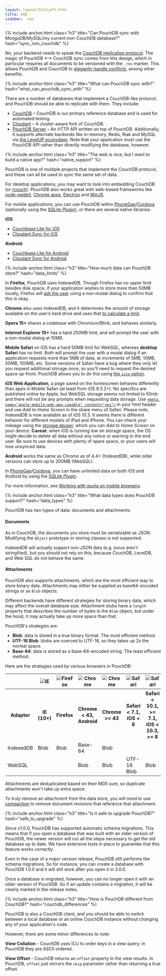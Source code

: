 ```yaml
---
layout: layout/2ColLeft.html
title: FAQ
sidebar:  nav
---
```


{% include anchor.html class="h3" title="Can PouchDB sync with MongoDB/MySQL/my current non-CouchDB database?" hash="sync_non_couchdb" %}


No, your backend needs to speak the [CouchDB replication protocol](http://couchdb.readthedocs.org/en/latest/replication/protocol.html). The magic of PouchDB <&ndash;> CouchDB sync comes from this design, which in particular requires all documents to be versioned with the `_rev` marker. This allows PouchDB and CouchDB to [elegantly handle conflicts](http://writing.jan.io/2013/12/19/understanding-couchdb-conflicts.html), among other benefits.

{% include anchor.html class="h3" title="What can PouchDB sync with?" hash="what_can_pouchdb_sync_with" %}

There are a number of databases that implement a CouchDB-like protocol, and PouchDB should be able to replicate with them. They include:

 * [CouchDB](http://couchdb.apache.org/) &ndash; CouchDB is our primary reference database and is used for automated testing.
 * [Cloudant](https://cloudant.com/) &ndash; A cluster-aware fork of CouchDB.
 * [PouchDB Server](https://github.com/pouchdb/pouchdb-server) &ndash; An HTTP API written on top of PouchDB. Additionally, it supports alternate backends like in-memory, Redis, Riak and MySQL via [the LevelUP ecosystem](https://github.com/rvagg/node-levelup/wiki/Modules#storage). Note that your application must use the PouchDB API rather than directly modifying the database, however.

{% include anchor.html class="h3" title="The web is nice, but I want to build a native app?" hash="native_support" %}

PouchDB is one of multiple projects that implement the CouchDB protocol, and these can all be used to sync the same set of data.

For desktop applications, you may want to look into embedding CouchDB (or [rcouch](https://github.com/refuge/rcouch)). PouchDB also works great with web-based frameworks like [node-webkit](https://github.com/rogerwang/node-webkit), [Chrome apps](https://developer.chrome.com/apps/about_apps), [Electron](https://github.com/atom/electron) and [WinJS](http://try.buildwinjs.com/#listview).

For mobile applications, you can use PouchDB within [PhoneGap](http://phonegap.com/)/[Cordova](http://cordova.apache.org/) (optionally using the [SQLite Plugin](https://github.com/brodysoft/Cordova-SQLitePlugin)), or there are several native libraries:

**iOS**:

* [Couchbase Lite for iOS](https://github.com/couchbase/couchbase-lite-ios)
* [Cloudant Sync for iOS](https://github.com/cloudant/CDTDatastore)

**Android**:

* [Couchbase Lite for Android](https://github.com/couchbase/couchbase-lite-android)
* [Cloudant Sync for Android](https://github.com/cloudant/sync-android)

{% include anchor.html class="h3" title="How much data can PouchDB store?" hash="data_limits" %}

In **Firefox**, PouchDB uses IndexedDB. Though Firefox has no upper limit besides disk space, if your application wishes to store more than 50MB locally, Firefox will [ask the user](https://developer.mozilla.org/en-US/docs/Web/API/IndexedDB_API) using a non-modal dialog to confirm that this is okay.

**Chrome** also uses IndexedDB, and it determines the amount of storage available on the user&#8217;s hard drive and uses that [to calculate a limit](https://developers.google.com/chrome/whitepapers/storage#temporary).

**Opera 15+** shares a codebase with Chromium/Blink, and behaves similarly.

**Internet Explorer 10+** has a hard 250MB limit, and will prompt the user with a non-modal dialog at 10MB.

**Mobile Safari** on iOS has a hard 50MB limit for WebSQL, whereas **desktop Safari** has no limit. Both will prompt the user with a modal dialog if an application requests more than 5MB of data, at increments of 5MB, 10MB, 50MB, 100MB, etc. Some versions of Safari have a bug where they only let you request additional storage once, so you'll need to request the desired space up-front. PouchDB allows you to do this using [the `size` option](http://pouchdb.com/api.html#create_database).

**iOS Web Application**, a page saved on the homescreen behaves differently than apps in Mobile Safari (at least from iOS 9.3.2+). No specifics are published online by Apple, but WebSQL storage seems not limited to 50mb and there will not be any prompts when requesting data storage. Use [`<meta name="apple-mobile-web-app-capable" content="yes">`](https://developer.apple.com/library/ios/documentation/AppleApplications/Reference/SafariWebContent/ConfiguringWebApplications/ConfiguringWebApplications.html#//apple_ref/doc/uid/TP40002051-CH3-SW3) in your html header and use *Add to Home Screen* in the share menu of Safari. Please note, IndexedDB is now available as of iOS 10.3. It seems there is different behavior for different models of iPad and iPhone. You can check your mileage using the [storage abuser](http://demo.agektmr.com/storage/), which you can *Add to Home Screen* on your device. **Caveat**: when iOS is running low on storage space, the OS might decide to delete all data without any notice or warning to the end user. Be sure to use devices with plenty of spare space, or your users will lose unsynced data.

**Android** works the same as Chrome as of 4.4+ (IndexedDB), while older versions can store up to 200MB (WebSQL).

In [PhoneGap](http://phonegap.com/)/[Cordova](http://cordova.apache.org/), you can have unlimited data on both iOS and Android by using the [SQLite Plugin](https://github.com/brodysoft/Cordova-SQLitePlugin).

For more information, see [Working with quota on mobile browsers](http://www.html5rocks.com/en/tutorials/offline/quota-research/).

{% include anchor.html class="h3" title="What data types does PouchDB support?" hash="data_types" %}

PouchDB has two types of data: documents and attachments.

#### Documents

As in CouchDB, the documents you store must be serializable as JSON. Modifying the `Object` prototype or storing classes is not supported.

IndexedDB will actually support non-JSON data (e.g. `Date`s aren't stringified), but you should not rely on this, because CouchDB, LevelDB, and Web SQL do not behave the same.

#### Attachments

PouchDB also supports attachments, which are the most efficient way to store binary data. Attachments may either be supplied as base64-encoded strings or as `Blob` objects.

Different backends have different strategies for storing binary data, which may affect the overall database size. Attachment stubs have a `length` property that describes the number of bytes in the `Blob` object, but under the hood, it may actually take up more space than that.

PouchDB's strategies are:

* **Blob**: data is stored in a true binary format. The most efficient method.
* **UTF-16 Blob**: blobs are coerced to UTF-16, so they takes up 2x the normal space.
* **Base-64**: data is stored as a base-64-encoded string. The least efficient method.

Here are the strategies used by various browsers in PouchDB:

<div class="table-responsive">
<table class="table">
<tr>
    <td></td>
	<th><img src="static/img/browser-logos/internet-explorer_32x32.png" alt="IE"/></th>
	<th><img src="static/img/browser-logos/firefox_32x32.png" alt="Firefox"/></th>
	<th><img src="static/img/browser-logos/chrome_32x32.png" alt="Chrome"/></th>
	<th><img src="static/img/browser-logos/chrome_32x32.png" alt="Chrome"/></th>
	<th><img src="static/img/browser-logos/safari_32x32.png" alt="Safari"/></th>
	<th><img src="static/img/browser-logos/safari_32x32.png" alt="Safari"/></th>
	<th><img src="static/img/browser-logos/safari_32x32.png" alt="Safari"/></th>
</tr>
<tr>
    <th>Adapter</th>
	<th>IE (10+)</th>
	<th>Firefox</th>
	<th>Chrome < 43,<br/>Android</th>
	<th>Chrome >= 43</th>
	<th>Safari < 7.1,<br/>iOS < 8</th>
	<th>Safari < 10.1, >= 7.1,<br/>iOS < 10.3, >= 8</th>
	<th>Safari >= 10.1,<br/>iOS >= 10.3</th>
</tr>
<tr>
    <td>IndexedDB</td>
	<td>Blob</td>
	<td>Blob</td>
	<td>Base-64</td>
	<td>Blob</td>
	<td></td>
	<td></td>
	<td>Blob</td>
</tr>
<tr>
	<td>WebSQL</td>
	<td></td>
	<td></td>
	<td>Blob</td>
	<td>Blob</td>
	<td>UTF-16 Blob</td>
	<td>Blob</td>
	<td></td>
</tr>
</table>
</div>

Attachments are deduplicated based on their MD5 sum, so duplicate attachments won't take up extra space.

To truly remove an attachment from the data store, you will need to use [compaction](http://pouchdb.com/api.html#compaction) to remove document revisions that reference that attachment.

{% include anchor.html class="h3" title="Is it safe to upgrade PouchDB?" hash="safe_to_upgrade" %}

Since v1.0.0, PouchDB has supported automatic schema migrations. This means that if you open a database that was built with an older version of PouchDB, the newer version will run all the steps necessary to get the old database up to date. We have extensive tests in place to guarantee that this feature works correctly.

Even in the case of a major version release, PouchDB still performs the schema migrations. So for instance, you can create a database with PouchDB 1.0.0 and it will still work after you open it in 3.0.0.

Once a database is migrated, however, you can no longer open it with an older version of PouchDB. So if an update contains a migration, it will be clearly marked in the release notes.

{% include anchor.html class="h3" title="How is PouchDB different from CouchDB?" hash="couchdb_differences" %}

PouchDB is also a CouchDB client, and you should be able to switch between a local database or an online CouchDB instance without changing any of your application's code.

However, there are some minor differences to note:

**View Collation** - CouchDB uses ICU to order keys in a view query; in PouchDB they are ASCII ordered.

**View Offset** - CouchDB returns an `offset` property in the view results. In PouchDB, `offset` just mirrors the `skip` parameter rather than returning a true offset.
